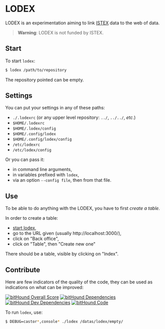 # LODEX

LODEX is an experimentation aiming to link [ISTEX](http://www.istex.fr) data to the web of data.

> **Warning**: LODEX is not funded by ISTEX.

## Start

To start `lodex`:

```bash
$ lodex /path/to/repository
```

The repository pointed can be empty.

## Settings

You can put your settings in any of these paths:

- `./.lodexrc` (or any upper level repository: `../`, `../../`, *etc*.)
- `$HOME/.lodexrc`
- `$HOME/.lodex/config`
- `$HOME/.config/lodex`
- `$HOME/.config/lodex/config`
- `/etc/lodexrc`
- `/etc/lodex/config`

Or you can pass it:

- in command line arguments,
- in variables prefixed with `lodex`,
- via an option `--config file`, then from that file.

## Use

To be able to do anything with the LODEX, you have to first *create a table*.

In order to create a table:
- [start lodex](#start),
- go to the URL given (usually http://localhost:3000/),
- click on "Back office",
- click on "Table", then "Create new one"

There should be a table, visible by clicking on "Index".

## Contribute

Here are few indicators of the quality of the code, they can be used as indications on what can be improved:

[![bitHound Overall Score](https://www.bithound.io/github/Inist-CNRS/lodex/badges/score.svg)](https://www.bithound.io/github/Inist-CNRS/lodex)
[![bitHound Dependencies](https://www.bithound.io/github/Inist-CNRS/lodex/badges/dependencies.svg)](https://www.bithound.io/github/Inist-CNRS/lodex/master/dependencies/npm)
[![bitHound Dev Dependencies](https://www.bithound.io/github/Inist-CNRS/lodex/badges/devDependencies.svg)](https://www.bithound.io/github/Inist-CNRS/lodex/master/dependencies/npm)
[![bitHound Code](https://www.bithound.io/github/Inist-CNRS/lodex/badges/code.svg)](https://www.bithound.io/github/Inist-CNRS/lodex/master/files)

To run `lodex`, use:

```bash
$ DEBUG=castor*,console* ./lodex /datas/lodex/empty/
```
